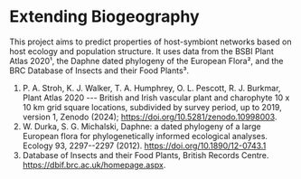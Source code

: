 # Extending Biogeography

This project aims to predict properties of host-symbiont networks based on host ecology and population structure. It uses data from the BSBI Plant Atlas 2020¹, the Daphne dated phylogeny of the European Flora², and the BRC Database of Insects and their Food Plants³.

1.  P. A. Stroh, K. J. Walker, T. A. Humphrey, O. L. Pescott, R. J. Burkmar, Plant Atlas 2020 --- British and Irish vascular plant and charophyte 10 x 10 km grid square locations, subdivided by survey period, up to 2019, version 1, Zenodo (2024); <https://doi.org/10.5281/zenodo.10998003>.
2.  W. Durka, S. G. Michalski, Daphne: a dated phylogeny of a large European flora for phylogenetically informed ecological analyses. Ecology 93, 2297--2297 (2012). <https://doi.org/10.1890/12-0743.1>
3.  Database of Insects and their Food Plants, British Records Centre. <https://dbif.brc.ac.uk/homepage.aspx>.
